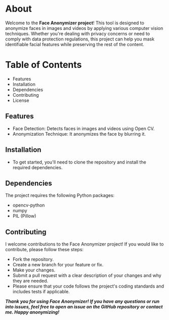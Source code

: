# About
Welcome to the **Face Anonymizer project**! This tool is designed to anonymize faces in images and videos by applying various computer vision techniques. Whether you're dealing with privacy concerns or need to comply with data protection regulations, this project can help you mask identifiable facial features while preserving the rest of the content.

# Table of Contents
* Features
* Installation
* Dependencies
* Contributing
* License

## Features
* Face Detection: Detects faces in images and videos using Open CV.
* Anonymization Technique: It anonymizes the face by blurring it.

## Installation
* To get started, you'll need to clone the repository and install the required dependencies.

## Dependencies
The project requires the following Python packages:
* opencv-python
* numpy
* PIL (Pillow)

## Contributing
I welcome contributions to the Face Anonymizer project! If you would like to contribute, please follow these steps:

* Fork the repository.
* Create a new branch for your feature or fix.
* Make your changes.
* Submit a pull request with a clear description of your changes and why they are needed.
* Please ensure that your code follows the project's coding standards and includes tests if applicable.
  

___Thank you for using Face Anonymizer! If you have any questions or run into issues, feel free to open an issue on the GitHub repository or contact me. Happy anonymizing!___

